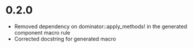 # 0.2.0

* Removed dependency on dominator::apply_methods! in the generated component macro rule
* Corrected docstring for generated macro